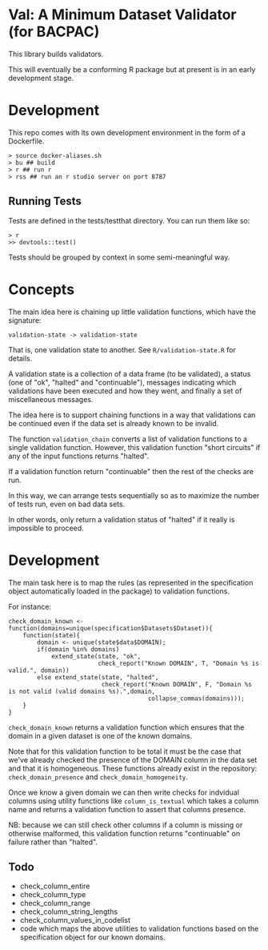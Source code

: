 Val: A Minimum Dataset Validator (for BACPAC)
=============================================

This library builds validators.

This will eventually be a conforming R package but at present is in an
early development stage.

Development
===========

This repo comes with its own development environment in the form of a
Dockerfile.

    > source docker-aliases.sh
    > bu ## build 
    > r ## run r
    > rss ## run an r studio server on port 8787
    
Running Tests
-------------

Tests are defined in the tests/testthat directory. You can run them
like so:

    > r
    >> devtools::test()
    
Tests should be grouped by context in some semi-meaningful way. 

Concepts
========

The main idea here is chaining up little validation functions, which
have the signature:

    validation-state -> validation-state
    
That is, one validation state to another. See `R/validation-state.R`
for details.

A validation state is a collection of a data frame (to be validated),
a status (one of "ok", "halted" and "continuable"), messages
indicating which validations have been executed and how they went, and
finally a set of miscellaneous messages.

The idea here is to support chaining functions in a way that
validations can be continued even if the data set is already known to
be invalid.

The function `validation_chain` converts a list of validation
functions to a single validation function. However, this validation
function "short circuits" if any of the input functions returns
"halted". 

If a validation function return "continuable" then the rest of the
checks are run.

In this way, we can arrange tests sequentially so as to maximize the
number of tests run, even on bad data sets.

In other words, only return a validation status of "halted" if it
really is impossible to proceed.

Development
===========

The main task here is to map the rules (as represented in the
specification object automatically loaded in the package) to
validation functions.

For instance:

    check_domain_known <- function(domains=unique(specification$Datasets$Dataset)){
        function(state){
            domain <- unique(state$data$DOMAIN);
            if(domain %in% domains)
                extend_state(state, "ok",
                             check_report("Known DOMAIN", T, "Domain %s is valid.", domain))
            else extend_state(state, "halted",
                              check_report("Known DOMAIN", F, "Domain %s is not valid (valid domains %s).",domain,
                                           collapse_commas(domains)));
        }
    }

`check_domain_known` returns a validation function which ensures that
the domain in a given dataset is one of the known domains.

Note that for this validation function to be total it must be the case
that we've already checked the presence of the DOMAIN column in the
data set and that it is homogeneous. These functions already exist in
the repository: `check_domain_presence` and
`check_domain_homogeneity`.

Once we know a given domain we can then write checks for indvidual
columns using utility functions like `column_is_textual` which takes a
column name and returns a validation function to assert that columns
presence.

NB: because we can still check other columns if a column is missing or
otherwise malformed, this validation function returns "continuable" on
failure rather than "halted".

Todo
----

* check_column_entire
* check_column_type
* check_column_range
* check_column_string_lengths
* check_column_values_in_codelist
* code which maps the above utilities to validation functions based on
  the specification object for our known domains.
  
